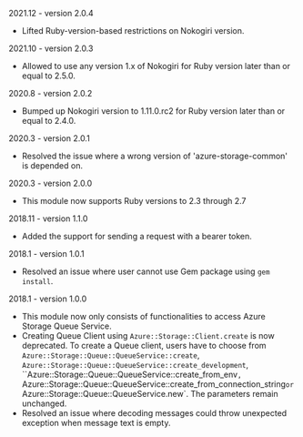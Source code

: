 2021.12 - version 2.0.4
* Lifted Ruby-version-based restrictions on Nokogiri version.

2021.10 - version 2.0.3
* Allowed to use any version 1.x of Nokogiri for Ruby version later than or equal to 2.5.0.

2020.8 - version 2.0.2
* Bumped up Nokogiri version to 1.11.0.rc2 for Ruby version later than or equal to 2.4.0.

2020.3 - version 2.0.1
* Resolved the issue where a wrong version of 'azure-storage-common' is depended on.

2020.3 - version 2.0.0
* This module now supports Ruby versions to 2.3 through 2.7

2018.11 - version 1.1.0
* Added the support for sending a request with a bearer token.

2018.1 - version 1.0.1
* Resolved an issue where user cannot use Gem package using `gem install`.

2018.1 - version 1.0.0

* This module now only consists of functionalities to access Azure Storage Queue Service.
* Creating Queue Client using `Azure::Storage::Client.create` is now deprecated. To create a Queue client, users have to choose from `Azure::Storage::Queue::QueueService::create`, `Azure::Storage::Queue::QueueService::create_development`, ``Azure::Storage::Queue::QueueService::create_from_env`, `Azure::Storage::Queue::QueueService::create_from_connection_string` or `Azure::Storage::Queue::QueueService.new`. The parameters remain unchanged.
* Resolved an issue where decoding messages could throw unexpected exception when message text is empty.
